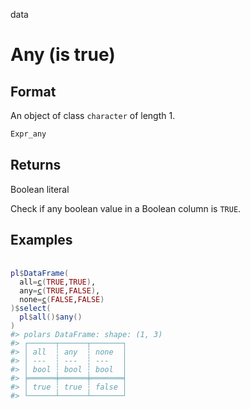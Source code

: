 data

# Any (is true)

## Format

An object of class `character` of length 1.

```r
Expr_any
```

## Returns

Boolean literal

Check if any boolean value in a Boolean column is `TRUE`.

## Examples

<pre class='r-example'> <code> <span class='r-in'><span></span></span>
<span class='r-in'><span><span class='va'>pl</span><span class='op'>$</span><span class='fu'>DataFrame</span><span class='op'>(</span></span></span>
<span class='r-in'><span>  all<span class='op'>=</span><span class='fu'><a href='https://rdrr.io/r/base/c.html'>c</a></span><span class='op'>(</span><span class='cn'>TRUE</span>,<span class='cn'>TRUE</span><span class='op'>)</span>,</span></span>
<span class='r-in'><span>  any<span class='op'>=</span><span class='fu'><a href='https://rdrr.io/r/base/c.html'>c</a></span><span class='op'>(</span><span class='cn'>TRUE</span>,<span class='cn'>FALSE</span><span class='op'>)</span>,</span></span>
<span class='r-in'><span>  none<span class='op'>=</span><span class='fu'><a href='https://rdrr.io/r/base/c.html'>c</a></span><span class='op'>(</span><span class='cn'>FALSE</span>,<span class='cn'>FALSE</span><span class='op'>)</span></span></span>
<span class='r-in'><span><span class='op'>)</span><span class='op'>$</span><span class='fu'>select</span><span class='op'>(</span></span></span>
<span class='r-in'><span>  <span class='va'>pl</span><span class='op'>$</span><span class='fu'>all</span><span class='op'>(</span><span class='op'>)</span><span class='op'>$</span><span class='fu'>any</span><span class='op'>(</span><span class='op'>)</span></span></span>
<span class='r-in'><span><span class='op'>)</span></span></span>
<span class='r-out co'><span class='r-pr'>#&gt;</span> polars DataFrame: shape: (1, 3)</span>
<span class='r-out co'><span class='r-pr'>#&gt;</span> ┌──────┬──────┬───────┐</span>
<span class='r-out co'><span class='r-pr'>#&gt;</span> │ all  ┆ any  ┆ none  │</span>
<span class='r-out co'><span class='r-pr'>#&gt;</span> │ ---  ┆ ---  ┆ ---   │</span>
<span class='r-out co'><span class='r-pr'>#&gt;</span> │ bool ┆ bool ┆ bool  │</span>
<span class='r-out co'><span class='r-pr'>#&gt;</span> ╞══════╪══════╪═══════╡</span>
<span class='r-out co'><span class='r-pr'>#&gt;</span> │ true ┆ true ┆ false │</span>
<span class='r-out co'><span class='r-pr'>#&gt;</span> └──────┴──────┴───────┘</span>
 </code></pre>
